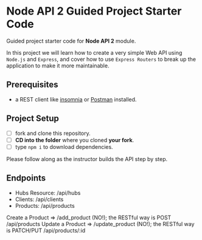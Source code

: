 # Node API 2 Guided Project Starter Code

Guided project starter code for **Node API 2** module.

In this project we will learn how to create a very simple Web API using `Node.js` and `Express`, and cover how to use `Express Routers` to break up the application to make it more maintainable.

## Prerequisites

- a REST client like [insomnia](https://insomnia.rest/download/) or [Postman](https://www.getpostman.com/downloads/) installed.

## Project Setup

- [ ] fork and clone this repository.
- [ ] **CD into the folder** where you cloned **your fork**.
- [ ] type `npm i` to download dependencies.

Please follow along as the instructor builds the API step by step.

## Endpoints

- Hubs Resource: /api/hubs
- Clients: /api/clients
- Products: /api/products

Create a Product => /add_product (NO!); the RESTful way is POST /api/products
Update a Product => /update_product (NO!); the RESTful way is PATCH/PUT /api/products/:id
